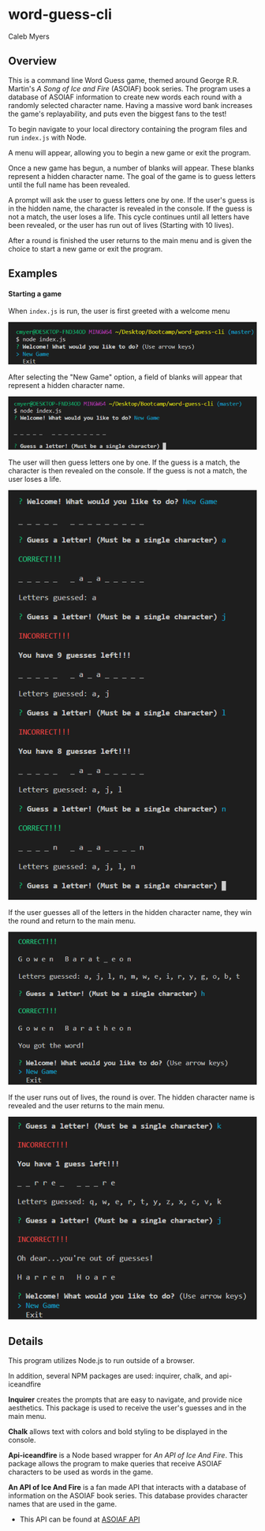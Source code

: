 # word-guess-cli

Caleb Myers

## Overview

This is a command line Word Guess game, themed around George R.R. Martin's *A Song of Ice and Fire* (ASOIAF) book series. The program uses a database of ASOIAF information to create new words each round with a randomly selected character name. Having a massive word bank increases the game's replayability, and puts even the biggest fans to the test!

To begin navigate to your local directory containing the program files and run `index.js` with Node.

A menu will appear, allowing you to begin a new game or exit the program.

Once a new game has begun, a number of blanks will appear. These blanks represent a hidden character name. The goal of the game is to guess letters until the full name has been revealed.

A prompt will ask the user to guess letters one by one. If the user's guess is in the hidden name, the character is revealed in the console. If the guess is not a match, the user loses a life. This cycle continues until all letters have been revealed, or the user has run out of lives (Starting with 10 lives).

After a round is finished the user returns to the main menu and is given the choice to start a new game or exit the program.

## Examples

#### Starting a game

When `index.js` is run, the user is first greeted with a welcome menu

![Program Main Menu](./images/menu.png)

After selecting the "New Game" option, a field of blanks will appear that represent a hidden character name.

![New Game](./images/new-game.png)

The user will then guess letters one by one. If the guess is a match, the character is then revealed on the console. If the guess is not a match, the user loses a life.

![Guessing Letters](./images/guessing.png)

If the user guesses all of the letters in the hidden character name, they win the round and return to the main menu.

![Winning Round](./images/win.png)

If the user runs out of lives, the round is over. The hidden character name is revealed and the user returns to the main menu.

![Losing Round](./images/loss.png)

## Details

This program utilizes Node.js to run outside of a browser.

In addition, several NPM packages are used: inquirer, chalk, and api-iceandfire

**Inquirer** creates the prompts that are easy to navigate, and provide nice aesthetics. This package is used to receive the user's guesses and in the main menu.

**Chalk** allows text with colors and bold styling to be displayed in the console.

**Api-iceandfire** is a Node based wrapper for *An API of Ice And Fire*. This package allows the program to make queries that receive ASOIAF characters to be used as words in the game.

**An API of Ice And Fire** is a fan made API that interacts with a database of information on the ASOIAF book series. This database provides character names that are used in the game.
 * This API can be found at [ASOIAF API](https://anapioficeandfire.com/)